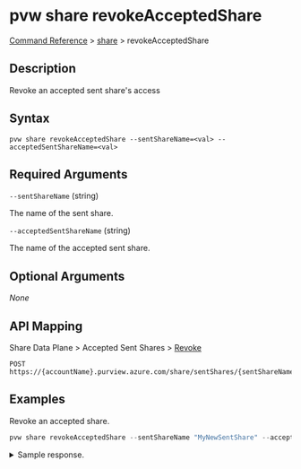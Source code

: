 # pvw share revokeAcceptedShare

[Command Reference](../../../README.md#command-reference) > [share](./main.md) >  revokeAcceptedShare

## Description

Revoke an accepted sent share's access

## Syntax

```
pvw share revokeAcceptedShare --sentShareName=<val> --acceptedSentShareName=<val>
```

## Required Arguments

`--sentShareName` (string)

The name of the sent share.

`--acceptedSentShareName` (string)

The name of the accepted sent share.

## Optional Arguments

*None*

## API Mapping

Share Data Plane > Accepted Sent Shares > [Revoke](https://docs.microsoft.com/en-us/rest/api/purview/sharedataplane/accepted-sent-shares/revoke)
```
POST https://{accountName}.purview.azure.com/share/sentShares/{sentShareName}/acceptedSentShares/{acceptedSentShareName}:revoke
```

## Examples

Revoke an accepted share.

```powershell
pvw share revokeAcceptedShare --sentShareName "MyNewSentShare" --acceptedSentShareName "4f5e1b4b-44f8-42c1-a783-b6c2265e49f5"
```


<details><summary>Sample response.</summary>
<p>

```json
{
   "id":"/sentShares/MyNewSentShare/acceptedSentShares/4f5e1b4b-44f8-42c1-a783-b6c2265e49f5",
   "name":"4f5e1b4b-44f8-42c1-a783-b6c2265e49f5",
   "properties":{
      "createdAt":"2022-09-05T10:56:20.93346Z",
      "expirationDate":null,
      "receivedShareStatus":"Revoking",
      "receiverEmail":"tarifat@microsoft.com",
      "receiverName":"Taygan Rifat",
      "receiverTargetObjectId":"095354ff-cae8-44ff-8120-22ec5a941b40",
      "receiverTenantName":"Microsoft",
      "senderEmail":"tarifat@microsoft.com",
      "senderName":"Taygan Rifat",
      "senderTenantName":"Microsoft",
      "sharedAt":"2022-09-05T10:36:02.8027502Z"
   },
   "shareKind":"InPlace",
   "type":"sentShares/acceptedSentShares"
}
```
</p>
</details>
